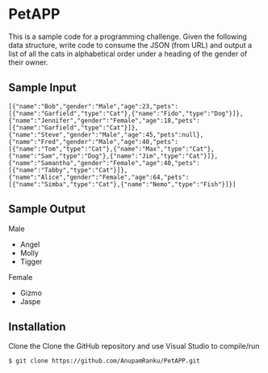 # PetAPP
This is a sample code for a programming challenge.
Given the following data structure, write code to consume the JSON (from URL) and output a list of all the cats in alphabetical order under a heading of the gender of their owner.

## Sample Input
```
[{"name":"Bob","gender":"Male","age":23,"pets":[{"name":"Garfield","type":"Cat"},{"name":"Fido","type":"Dog"}]},{"name":"Jennifer","gender":"Female","age":18,"pets":[{"name":"Garfield","type":"Cat"}]},{"name":"Steve","gender":"Male","age":45,"pets":null},{"name":"Fred","gender":"Male","age":40,"pets":[{"name":"Tom","type":"Cat"},{"name":"Max","type":"Cat"},{"name":"Sam","type":"Dog"},{"name":"Jim","type":"Cat"}]},{"name":"Samantha","gender":"Female","age":40,"pets":[{"name":"Tabby","type":"Cat"}]},{"name":"Alice","gender":"Female","age":64,"pets":[{"name":"Simba","type":"Cat"},{"name":"Nemo","type":"Fish"}]}]
```

## Sample Output

Male
* Angel
* Molly
* Tigger

Female
* Gizmo
* Jaspe

## Installation
Clone the Clone the GitHub repository and use Visual Studio to compile/run

```
$ git clone https://github.com/AnupamRanku/PetAPP.git
```
